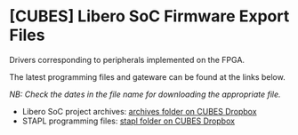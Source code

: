 # [CUBES] Libero SoC Firmware Export Files

Drivers corresponding to peripherals implemented on the FPGA.

The latest programming files and gateware can be found at the links below.

*NB: Check the dates in the file name for downloading the appropriate file.*

* Libero SoC project archives: [archives folder on CUBES Dropbox](https://www.dropbox.com/sh/cmfis964frhkbvq/AAD4gc_wlUnyZN-tQpHhtea9a?dl=0)
* STAPL programming files: [stapl folder on CUBES Dropbox](https://www.dropbox.com/sh/9nj39ly537fefnt/AAAtknOk6K9m5W_FcHFw_FaSa?dl=0)
